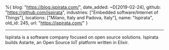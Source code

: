 %{
  blog: "https://blog.ispirata.com/",
  date_added: ~D[2019-02-24],
  github: "https://github.com/ispirata",
  industries: ["Embedded software/Internet of Things"],
  locations: ["Milano, Italy and Padova, Italy"],
  name: "Ispirata",
  old_id: 245,
  url: "https://ispirata.com/"
}

---

Ispirata is a software company focused on open source solutions. Ispirata builds Astarte, an Open Source IoT platform written in Elixir.
